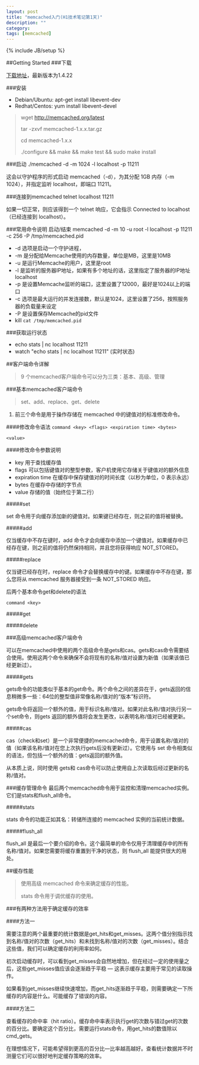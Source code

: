 ```yaml
---
layout: post
title: "memcached入门(H1技术笔记第1天)"
description: ""
category: 
tags: [memcached]
---
```

{% include JB/setup %}

##Getting Started
###下载

 [下载地址](http://memcached.org/downloads)，最新版本为1.4.22

###安装

- Debian/Ubuntu: apt-get install libevent-dev 
- Redhat/Centos: yum install libevent-devel

>  wget http://memcached.org/latest
>  
>  tar -zxvf memcached-1.x.x.tar.gz
>  
>  cd memcached-1.x.x
>  
>  ./configure && make && make test && sudo make install

###启动
./memcached -d -m 1024 -l localhost -p 11211

这会以守护程序的形式启动 memcached（-d），为其分配 1GB 内存（-m 1024），并指定监听 localhost，即端口 11211。

###连接到memcached
telnet localhost 11211

如果一切正常，则应该得到一个 telnet 响应，它会指示 Connected to localhost（已经连接到 localhost）。

###常用命令说明
启动/结束
memcached -d -m 10 -u root -l localhost -p 11211 -c 256 -P /tmp/memcached.pid

- -d 选项是启动一个守护进程，
- -m 是分配给Memcache使用的内存数量，单位是MB，这里是10MB
- -u 是运行Memcache的用户，这里是root
- -l 是监听的服务器IP地址，如果有多个地址的话，这里指定了服务器的IP地址localhost 
- -p 是设置Memcache监听的端口，这里设置了12000，最好是1024以上的端口
- -c 选项是最大运行的并发连接数，默认是1024，这里设置了256，按照服务器的负载量来设定
- -P 是设置保存Memcache的pid文件
- kill `cat /tmp/memcached.pid`

###获取运行状态
- echo stats | nc localhost 11211
- watch "echo stats | nc localhost 11211" (实时状态)

##客户端命令详解


> 9 个memcached客户端命令可以分为三类：基本、高级、管理

###基本memcached客户端命令


> set、add、replace、get、delete



1. 前三个命令是用于操作存储在 memcached 中的键值对的标准修改命令。

####修改命令语法
`command <key> <flags> <expiration time> <bytes>` 

`<value>`

####修改命令参数说明

- key 用于查找缓存值
- flags 可以包括键值对的整型参数，客户机使用它存储关于键值对的额外信息
- expiration time 在缓存中保存键值对的时间长度（以秒为单位，0 表示永远）
- bytes 在缓存中存储的字节点
- value 存储的值（始终位于第二行）

#####set

set 命令用于向缓存添加新的键值对。如果键已经存在，则之前的值将被替换。

#####add

仅当缓存中不存在键时，add 命令才会向缓存中添加一个键值对。如果缓存中已经存在键，则之前的值将仍然保持相同，并且您将获得响应 NOT_STORED。

#####replace

仅当键已经存在时，replace 命令才会替换缓存中的键。如果缓存中不存在键，那么您将从 memcached 服务器接受到一条 NOT_STORED 响应。


后两个基本命令get和delete的语法

`command <key>`

#####get

#####delete

###高级memcached客户端命令

可以在memcached中使用的两个高级命令是gets和cas。gets和cas命令需要结合使用。使用这两个命令来确保不会将现有的名称/值对设置为新值（如果该值已经更新过）。

#####gets

gets命令的功能类似于基本的get命令。两个命令之间的差异在于，gets返回的信息稍微多一些：64位的整型值非常像名称/值对的“版本”标识符。

gets命令将返回一个额外的值，用于标识名称/值对。如果对此名称/值对执行另一个set命令，则gets 返回的额外值将会发生更改，以表明名称/值对已经被更新。 

#####cas

cas（check和set）是一个非常便捷的memcached命令，用于设置名称/值对的值（如果该名称/值对在您上次执行gets后没有更新过）。它使用与 set 命令相类似的语法，但包括一个额外的值：gets返回的额外值。

从本质上说，同时使用 gets和 cas命令可以防止使用自上次读取后经过更新的名称/值对。

###缓存管理命令
最后两个memcached命令用于监控和清理memcached实例。它们是stats和flush_all命令。

#####stats

stats 命令的功能正如其名：转储所连接的 memcached 实例的当前统计数据。

#####flush_all

flush_all 是最后一个要介绍的命令。这个最简单的命令仅用于清理缓存中的所有名称/值对。如果您需要将缓存重置到干净的状态，则 flush_all 能提供很大的用处。


##缓存性能
> 使用高级 memcached 命令来确定缓存的性能。
>
>stats 命令用于调优缓存的使用。

###有两种方法用于确定缓存的效率

####方法一

需要注意的两个最重要的统计数据是get_hits和get_misses。这两个值分别指示找到名称/值对的次数（get_hits）和未找到名称/值对的次数（get_misses）。结合这些值，我们可以确定缓存的利用率如何。

初次启动缓存时，可以看到get_misses会自然地增加，但在经过一定的使用量之后，这些get_misses值应该会逐渐趋于平稳 — 这表示缓存主要用于常见的读取操作。

如果看到get_misses继续快速增加，而get_hits逐渐趋于平稳，则需要确定一下所缓存的内容是什么。可能缓存了错误的内容。

####方法二

查看缓存的命中率（hit ratio）。缓存命中率表示执行get的次数与错过get的次数的百分比。要确定这个百分比，需要运行stats命令，用get_hits的数值除以cmd_gets。

在理想情况下，可能希望得到更高的百分比—比率越高越好。查看统计数据并不时测量它们可以很好地判定缓存策略的效率。

